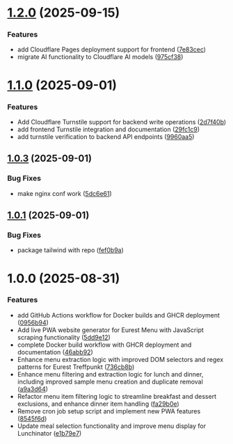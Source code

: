 # [1.2.0](https://github.com/marcstae/eatinator/compare/v1.1.0...v1.2.0) (2025-09-15)


### Features

* add Cloudflare Pages deployment support for frontend ([7e83cec](https://github.com/marcstae/eatinator/commit/7e83cecd7dc039a8a467810cf8d2c287ed9de7eb))
* migrate AI functionality to Cloudflare AI models ([975cf38](https://github.com/marcstae/eatinator/commit/975cf383d179126372d8036d72534ecc9b7b39d2))

# [1.1.0](https://github.com/marcstae/eatinator/compare/v1.0.3...v1.1.0) (2025-09-01)


### Features

* Add Cloudflare Turnstile support for backend write operations ([2d7f40b](https://github.com/marcstae/eatinator/commit/2d7f40bf0a21d213d3d48398bfe80206b322478f))
* add frontend Turnstile integration and documentation ([29fc1c9](https://github.com/marcstae/eatinator/commit/29fc1c9ca560a6576622ad98cd6922e242972d1f))
* add turnstile verification to backend API endpoints ([9960aa5](https://github.com/marcstae/eatinator/commit/9960aa5329c4024b9fc21449e8fd8f79b35ac326))

## [1.0.3](https://github.com/marcstae/eatinator/compare/v1.0.2...v1.0.3) (2025-09-01)


### Bug Fixes

* make nginx conf work ([5dc6e61](https://github.com/marcstae/eatinator/commit/5dc6e618fc461ffb7c7a2b468bb68a9a26ac331b))

## [1.0.1](https://github.com/marcstae/eatinator/compare/v1.0.0...v1.0.1) (2025-09-01)


### Bug Fixes

* package tailwind with repo ([fef0b9a](https://github.com/marcstae/eatinator/commit/fef0b9a4a64d8ae6e7985377874d456c6cf1ddaf))

# 1.0.0 (2025-08-31)


### Features

* add GitHub Actions workflow for Docker builds and GHCR deployment ([0956b94](https://github.com/marcstae/eatinator/commit/0956b943af07bfa81d6d9d45fca1cba1efa4292c))
* Add live PWA website generator for Eurest Menu with JavaScript scraping functionality ([5dd9e12](https://github.com/marcstae/eatinator/commit/5dd9e1281301a4010f92ceb52b45f376ba049ab8))
* complete Docker build workflow with GHCR deployment and documentation ([46abb92](https://github.com/marcstae/eatinator/commit/46abb92f71e681d5054fd661bc6db5f717b59eda))
* Enhance menu extraction logic with improved DOM selectors and regex patterns for Eurest Treffpunkt ([736cb8b](https://github.com/marcstae/eatinator/commit/736cb8b1f2ac536aeb437574772097e89413aff5))
* Enhance menu filtering and extraction logic for lunch and dinner, including improved sample menu creation and duplicate removal ([a9a3d64](https://github.com/marcstae/eatinator/commit/a9a3d64882b90fef038fd506dddc84e54567281f))
* Refactor menu item filtering logic to streamline breakfast and dessert exclusions, and enhance dinner item handling ([fa29b0e](https://github.com/marcstae/eatinator/commit/fa29b0e102b377437ed65187d3069de595c99bbe))
* Remove cron job setup script and implement new PWA features ([8545f6d](https://github.com/marcstae/eatinator/commit/8545f6d98b86b62af1bb92d2f84397d0be2e2010))
* Update meal selection functionality and improve menu display for Lunchinator ([e1b79e7](https://github.com/marcstae/eatinator/commit/e1b79e7df91083088a7580acbdd233eccb23279a))
